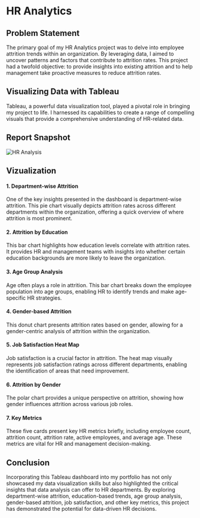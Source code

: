 # HR Analytics

## Problem Statement

The primary goal of my HR Analytics project was to delve into employee attrition trends within an organization. By leveraging data, I aimed to uncover patterns and factors that contribute to attrition rates. This project had a twofold objective: to provide insights into existing attrition and to help management take proactive measures to reduce attrition rates.

## Visualizing Data with Tableau
Tableau, a powerful data visualization tool, played a pivotal role in bringing my project to life. I harnessed its capabilities to create a range of compelling visuals that provide a comprehensive understanding of HR-related data.

 ## Report Snapshot

![HR Analysis](https://github.com/karankumar26/HR_Analysis_Report/assets/147133944/8e0f4fa7-0a76-4e4d-b312-e137bd1e4c8b)

## Vizualization
#### 1. Department-wise Attrition
One of the key insights presented in the dashboard is department-wise attrition. This pie chart visually depicts attrition rates across different departments within the organization, offering a quick overview of where attrition is most prominent.
#### 2. Attrition by Education
This bar chart highlights how education levels correlate with attrition rates. It provides HR and management teams with insights into whether certain education backgrounds are more likely to leave the organization.
#### 3. Age Group Analysis
Age often plays a role in attrition. This bar chart breaks down the employee population into age groups, enabling HR to identify trends and make age-specific HR strategies.
#### 4. Gender-based Attrition
This donut chart presents attrition rates based on gender, allowing for a gender-centric analysis of attrition within the organization.
#### 5. Job Satisfaction Heat Map
Job satisfaction is a crucial factor in attrition. The heat map visually represents job satisfaction ratings across different departments, enabling the identification of areas that need improvement.
#### 6. Attrition by Gender
The polar chart provides a unique perspective on attrition, showing how gender influences attrition across various job roles.
#### 7. Key Metrics
These five cards present key HR metrics briefly, including employee count, attrition count, attrition rate, active employees, and average age. These metrics are vital for HR and management decision-making.


## Conclusion
Incorporating this Tableau dashboard into my portfolio has not only showcased my data visualization skills but also highlighted the critical insights that data analysis can offer to HR departments. By exploring department-wise attrition, education-based trends, age group analysis, gender-based attrition, job satisfaction, and other key metrics, this project has demonstrated the potential for data-driven HR decisions.


